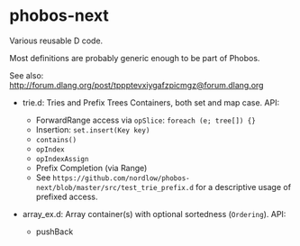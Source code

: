 # phobos-next
Various reusable D code.

Most definitions are probably generic enough to be part of Phobos.

See also: http://forum.dlang.org/post/tppptevxiygafzpicmgz@forum.dlang.org

- trie.d: Tries and Prefix Trees Containers, both set and map case. API:
  - ForwardRange access via `opSlice`: `foreach (e; tree[]) {}`
  - Insertion: `set.insert(Key key)`
  - `contains()`
  - `opIndex`
  - `opIndexAssign`
  - Prefix Completion (via Range)
  - See `https://github.com/nordlow/phobos-next/blob/master/src/test_trie_prefix.d` for a descriptive usage of prefixed access.

- array_ex.d: Array container(s) with optional sortedness (`Ordering`). API:
  - pushBack
